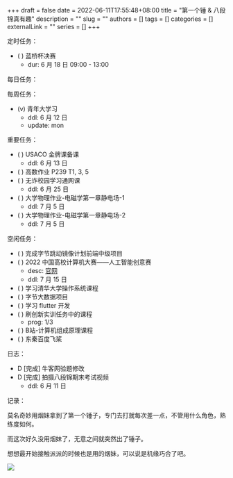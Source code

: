 +++ 
draft = false
date = 2022-06-11T17:55:48+08:00
title = "第一个锤 & 八段锦真有趣"
description = ""
slug = ""
authors = []
tags = []
categories = []
externalLink = ""
series = []
+++

定时任务：
- ( ) 蓝桥杯决赛
	- dur: 6 月 18 日 09:00 - 13:00 

每日任务：

每周任务：
- (v) 青年大学习
    - ddl: 6 月 12 日
    - update: mon

重要任务：
- ( ) USACO 金牌课备课
	- ddl: 6 月 13 日
- ( ) 高数作业 P239 T1, 3, 5
- ( ) 无诈校园学习通网课
	- ddl: 6 月 25 日
- ( ) 大学物理作业-电磁学第一章静电场-1
	- ddl: 7 月 5 日
- ( ) 大学物理作业-电磁学第一章静电场-2
	- ddl: 7 月 5 日

空闲任务：
- ( ) 完成字节跳动镜像计划前端中级项目
- ( ) 2022 中国高校计算机大赛——人工智能创意赛
	- desc: [官网](http://aicontest.baidu.com/)
	- ddl: 7 月 15 日
- ( ) 学习清华大学操作系统课程
- ( ) 字节大数据项目
- ( ) 学习 flutter 开发
- ( ) 刷创新实训任务中的课程
    - prog: 1/3
- ( ) B站-计算机组成原理课程
- ( ) 东秦百度飞桨

日志：
- D [完成] 牛客网验题修改
- D [完成] 拍摄八段锦期末考试视频
	- ddl: 6 月 11 日

记录：

莫名奇妙用烟妹拿到了第一个锤子，专门去打就每次差一点，不管用什么角色，熟练度如何。

而这次好久没用烟妹了，无意之间就突然出了锤子。

想想最开始接触派派的时候也是用的烟妹，可以说是机缘巧合了吧。

![](https://ccviolett-1307804825.cos.ap-shanghai.myqcloud.com/img/202206241932989.png)
